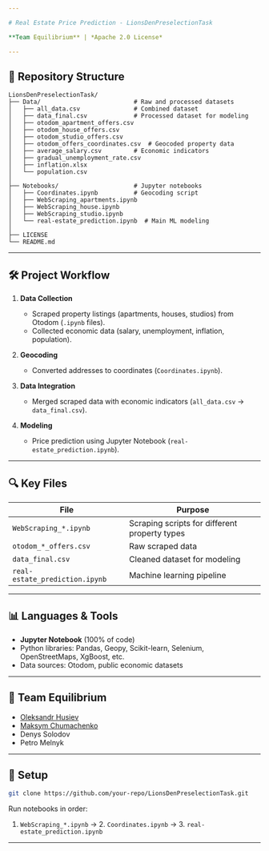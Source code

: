 ```yaml
---

# Real Estate Price Prediction - LionsDenPreselectionTask  

**Team Equilibrium** | *Apache 2.0 License*  

---
```


## 📂 Repository Structure  
```
LionsDenPreselectionTask/  
├── Data/                          # Raw and processed datasets  
│   ├── all_data.csv               # Combined dataset  
│   ├── data_final.csv             # Processed dataset for modeling  
│   ├── otodom_apartment_offers.csv  
│   ├── otodom_house_offers.csv  
│   ├── otodom_studio_offers.csv  
│   ├── otodom_offers_coordinates.csv  # Geocoded property data  
│   ├── average_salary.csv         # Economic indicators  
│   ├── gradual_unemployment_rate.csv  
│   ├── inflation.xlsx  
│   └── population.csv  
│  
├── Notebooks/                     # Jupyter notebooks  
│   ├── Coordinates.ipynb          # Geocoding script  
│   ├── WebScraping_apartments.ipynb  
│   ├── WebScraping_house.ipynb  
│   ├── WebScraping_studio.ipynb  
│   └── real-estate_prediction.ipynb  # Main ML modeling  
│  
├── LICENSE  
└── README.md  
```  

---

## 🛠️ Project Workflow  
1. **Data Collection**  
   - Scraped property listings (apartments, houses, studios) from Otodom (`.ipynb` files).  
   - Collected economic data (salary, unemployment, inflation, population).  

2. **Geocoding**  
   - Converted addresses to coordinates (`Coordinates.ipynb`).  

3. **Data Integration**  
   - Merged scraped data with economic indicators (`all_data.csv` → `data_final.csv`).  

4. **Modeling**  
   - Price prediction using Jupyter Notebook (`real-estate_prediction.ipynb`).  

---

## 🔍 Key Files  
| File | Purpose |  
|------|---------|  
| `WebScraping_*.ipynb` | Scraping scripts for different property types |  
| `otodom_*_offers.csv` | Raw scraped data |  
| `data_final.csv` | Cleaned dataset for modeling |  
| `real-estate_prediction.ipynb` | Machine learning pipeline |  

---

## 📊 Languages & Tools  
- **Jupyter Notebook** (100% of code)  
- Python libraries: Pandas, Geopy, Scikit-learn, Selenium, OpenStreetMaps, XgBoost, etc.  
- Data sources: Otodom, public economic datasets  

---

## 👥 Team Equilibrium  
- [Oleksandr Husiev](https://github.com/SSSHANKS)  
- [Maksym Chumachenko](https://github.com/ScR1Bl)  
- Denys Solodov  
- Petro Melnyk  

---

## 🔧 Setup  
```bash  
git clone https://github.com/your-repo/LionsDenPreselectionTask.git  
```  
Run notebooks in order:  
1. `WebScraping_*.ipynb` → 2. `Coordinates.ipynb` → 3. `real-estate_prediction.ipynb`  

---
